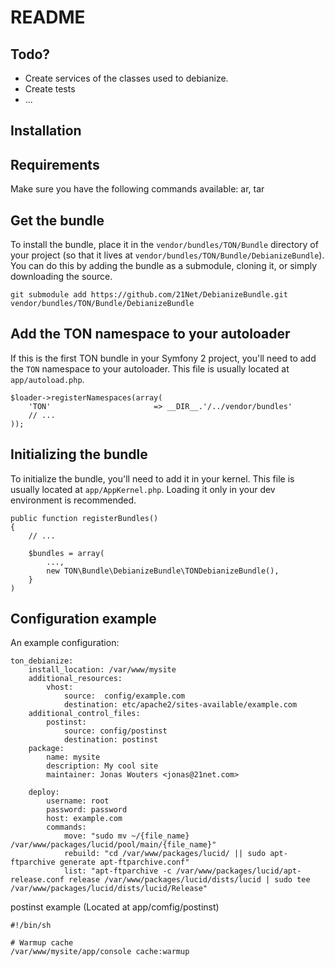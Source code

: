 README
======

Todo?
-----

- Create services of the classes used to debianize.
- Create tests
- ...

Installation
------------

## Requirements

Make sure you have the following commands available: ar, tar

## Get the bundle

To install the bundle, place it in the `vendor/bundles/TON/Bundle` directory of your project
(so that it lives at `vendor/bundles/TON/Bundle/DebianizeBundle`). You can do this by adding
the bundle as a submodule, cloning it, or simply downloading the source.

    git submodule add https://github.com/21Net/DebianizeBundle.git vendor/bundles/TON/Bundle/DebianizeBundle


## Add the TON namespace to your autoloader

If this is the first TON bundle in your Symfony 2 project, you'll
need to add the `TON` namespace to your autoloader. This file is usually located at `app/autoload.php`.

    $loader->registerNamespaces(array(
        'TON'                       => __DIR__.'/../vendor/bundles'
        // ...
    ));

## Initializing the bundle

To initialize the bundle, you'll need to add it in your kernel. This
file is usually located at `app/AppKernel.php`. Loading it only in your dev environment is recommended.

    public function registerBundles()
    {
        // ...

        $bundles = array(
            ...,
            new TON\Bundle\DebianizeBundle\TONDebianizeBundle(),
        }
    )

## Configuration example

An example configuration:

    ton_debianize:
        install_location: /var/www/mysite
        additional_resources:
            vhost:
                source:  config/example.com
                destination: etc/apache2/sites-available/example.com
        additional_control_files:
            postinst:
                source: config/postinst
                destination: postinst
        package:
            name: mysite
            description: My cool site
            maintainer: Jonas Wouters <jonas@21net.com>

        deploy:
            username: root
            password: password
            host: example.com
            commands:
                move: "sudo mv ~/{file_name} /var/www/packages/lucid/pool/main/{file_name}"
                rebuild: "cd /var/www/packages/lucid/ || sudo apt-ftparchive generate apt-ftparchive.conf"
                list: "apt-ftparchive -c /var/www/packages/lucid/apt-release.conf release /var/www/packages/lucid/dists/lucid | sudo tee /var/www/packages/lucid/dists/lucid/Release"


postinst example (Located at app/comfig/postinst)

    #!/bin/sh

    # Warmup cache
    /var/www/mysite/app/console cache:warmup
